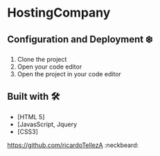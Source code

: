 # HostingCompany

## Configuration and Deployment :snowflake:

1.	Clone the project
2. Open your code editor
3. Open the project in your code editor

## Built with 🛠️
* [HTML 5]
* [JavasScript, Jquery
* [CSS3]

https://github.com/ricardoTellezA :neckbeard:
